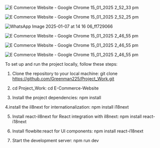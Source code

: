 ![E Commerce Website - Google Chrome 15_01_2025 2_52_33 pm](https://github.com/user-attachments/assets/549c6ac1-0c36-4608-af18-0c9d772f25fb)

![E Commerce Website - Google Chrome 15_01_2025 2_52_25 pm](https://github.com/user-attachments/assets/4178a6cd-7457-4c8a-a6e9-2d32245227fd)

![WhatsApp Image 2025-01-07 at 14 16 06_ff729066](https://github.com/user-attachments/assets/860bd081-8ee9-408a-8fec-a5c0732c58aa)

![E Commerce Website - Google Chrome 15_01_2025 2_46_55 pm](https://github.com/user-attachments/assets/b67283d7-598f-4858-a7ba-4c71959152a3)

![E Commerce Website - Google Chrome 15_01_2025 2_46_55 pm](https://github.com/user-attachments/assets/1b0e21b0-7018-462c-86b3-1918bac65596)

![E Commerce Website - Google Chrome 15_01_2025 2_46_55 pm](https://github.com/user-attachments/assets/24663a81-52e3-4731-ae18-4cd584a4ae6a)







To set up and run the project locally, follow these steps:
1. Clone the repository to your local machine:
   git clone https://github.com/Greenman225/Project_Work.git

2. cd Project_Work:
   cd E-Commerce-Website

3. Install the project dependencies:
   npm install

4.install the il8next for internationalization:
  npm install i18next

5. Install react-il8next for React integration with il8next:
   npm install react-i18next

6. Install flowbite:react for UI components:
    npm install react-i18next

7. Start the development server:
   npm run dev

 
  
